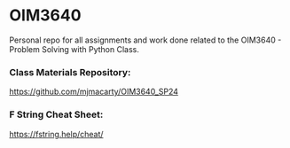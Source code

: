 # OIM3640
Personal repo for all assignments and work done related to the OIM3640 - Problem Solving with Python Class.

### Class Materials Repository:
https://github.com/mjmacarty/OIM3640_SP24

### F String Cheat Sheet:
https://fstring.help/cheat/


